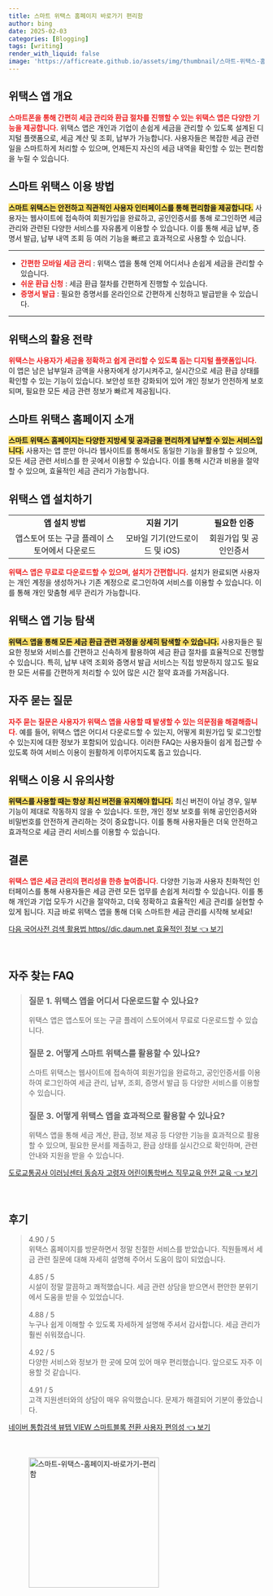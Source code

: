 ```yaml
---
title: 스마트 위택스 홈페이지 바로가기 편리함
author: bing
date: 2025-02-03
categories: [Blogging]
tags: [writing]
render_with_liquid: false
image: 'https://afficreate.github.io/assets/img/thumbnail/스마트-위택스-홈페이지-바로가기-편리함.webp'
---
```



<h2 id='위택스 앱 개요'>위택스 앱 개요</h2>

<p><b><span style="color: #ee2323;">스마트폰을 통해 간편히 세금 관리와 환급 절차를 진행할 수 있는 위택스 앱은 다양한 기능을 제공합니다.</span></b> 위택스 앱은 개인과 기업이 손쉽게 세금을 관리할 수 있도록 설계된 디지털 플랫폼으로, 세금 계산 및 조회, 납부가 가능합니다. 사용자들은 복잡한 세금 관련 일을 스마트하게 처리할 수 있으며, 언제든지 자신의 세금 내역을 확인할 수 있는 편리함을 누릴 수 있습니다.</p>

<h2 id='스마트 위택스 이용 방법'>스마트 위택스 이용 방법</h2>

<p><b><span style="background-color: #ffe066;">스마트 위택스는 안전하고 직관적인 사용자 인터페이스를 통해 편리함을 제공합니다.</span></b> 사용자는 웹사이트에 접속하여 회원가입을 완료하고, 공인인증서를 통해 로그인하면 세금 관리와 관련된 다양한 서비스를 자유롭게 이용할 수 있습니다. 이를 통해 세금 납부, 증명서 발급, 납부 내역 조회 등 여러 기능을 빠르고 효과적으로 사용할 수 있습니다.</p>

<hr />

<ul>
    <li><b><span style="color: #ee2323;">간편한 모바일 세금 관리</span></b> : 위택스 앱을 통해 언제 어디서나 손쉽게 세금을 관리할 수 있습니다.</li>
    <li><b><span style="color: #ee2323;">쉬운 환급 신청</span></b> : 세금 환급 절차를 간편하게 진행할 수 있습니다.</li>
    <li><b><span style="color: #ee2323;">증명서 발급</span></b> : 필요한 증명서를 온라인으로 간편하게 신청하고 발급받을 수 있습니다.</li>
</ul>

<hr />

<h2 id='위택스의 활용 전략'>위택스의 활용 전략</h2>

<p><b><span style="color: #ee2323;">위택스는 사용자가 세금을 정확하고 쉽게 관리할 수 있도록 돕는 디지털 플랫폼입니다.</span></b> 이 앱은 남은 납부일과 금액을 사용자에게 상기시켜주고, 실시간으로 세금 환급 상태를 확인할 수 있는 기능이 있습니다. 보안성 또한 강화되어 있어 개인 정보가 안전하게 보호되며, 필요한 모든 세금 관련 정보가 빠르게 제공됩니다.</p>

<h2 id='스마트 위택스 홈페이지 소개'>스마트 위택스 홈페이지 소개</h2>

<p><b><span style="background-color: #ffe066;">스마트 위택스 홈페이지는 다양한 지방세 및 공과금을 편리하게 납부할 수 있는 서비스입니다.</span></b> 사용자는 앱 뿐만 아니라 웹사이트를 통해서도 동일한 기능을 활용할 수 있으며, 모든 세금 관련 서비스를 한 곳에서 이용할 수 있습니다. 이를 통해 시간과 비용을 절약할 수 있으며, 효율적인 세금 관리가 가능합니다.</p>

<h2 id='위택스 앱 설치하기'>위택스 앱 설치하기</h2>

<table>
    <tr>
        <td style="text-align: center; height: 17px;"><b>앱 설치 방법</b></td>
        <td style="text-align: center; height: 17px;"><b>지원 기기</b></td>
        <td style="text-align: center; height: 17px;"><b>필요한 인증</b></td>
    </tr>
    <tr>
        <td style="text-align: center; height: 17px;">앱스토어 또는 구글 플레이 스토어에서 다운로드</td>
        <td style="text-align: center; height: 17px;">모바일 기기(안드로이드 및 iOS)</td>
        <td style="text-align: center; height: 17px;">회원가입 및 공인인증서</td>
    </tr>
</table>

<p><b><span style="color: #ee2323;">위택스 앱은 무료로 다운로드할 수 있으며, 설치가 간편합니다.</span></b> 설치가 완료되면 사용자는 개인 계정을 생성하거나 기존 계정으로 로그인하여 서비스를 이용할 수 있습니다. 이를 통해 개인 맞춤형 세무 관리가 가능합니다.</p>

<h2 id='위택스 앱 기능 탐색'>위택스 앱 기능 탐색</h2>

<p><b><span style="background-color: #ffe066;">위택스 앱을 통해 모든 세금 환급 관련 과정을 상세히 탐색할 수 있습니다.</span></b> 사용자들은 필요한 정보와 서비스를 간편하고 신속하게 활용하여 세금 환급 절차를 효율적으로 진행할 수 있습니다. 특히, 납부 내역 조회와 증명서 발급 서비스는 직접 방문하지 않고도 필요한 모든 서류를 간편하게 처리할 수 있어 많은 시간 절약 효과를 가져옵니다.</p>

<h2 id='자주 묻는 질문'>자주 묻는 질문</h2>

<p><b><span style="color: #ee2323;">자주 묻는 질문은 사용자가 위택스 앱을 사용할 때 발생할 수 있는 의문점을 해결해줍니다.</span></b> 예를 들어, 위택스 앱은 어디서 다운로드할 수 있는지, 어떻게 회원가입 및 로그인할 수 있는지에 대한 정보가 포함되어 있습니다. 이러한 FAQ는 사용자들이 쉽게 접근할 수 있도록 하여 서비스 이용이 원활하게 이루어지도록 돕고 있습니다.</p>

<h2 id='위택스 이용 시 유의사항'>위택스 이용 시 유의사항</h2>

<p><b><span style="background-color: #ffe066;">위택스를 사용할 때는 항상 최신 버전을 유지해야 합니다.</span></b> 최신 버전이 아닐 경우, 일부 기능이 제대로 작동하지 않을 수 있습니다. 또한, 개인 정보 보호를 위해 공인인증서와 비밀번호를 안전하게 관리하는 것이 중요합니다. 이를 통해 사용자들은 더욱 안전하고 효과적으로 세금 관리 서비스를 이용할 수 있습니다.</p>

<h2 id='결론'>결론</h2>

<p><b><span style="color: #ee2323;">위택스 앱은 세금 관리의 편리성을 한층 높여줍니다.</span></b> 다양한 기능과 사용자 친화적인 인터페이스를 통해 사용자들은 세금 관련 모든 업무를 손쉽게 처리할 수 있습니다. 이를 통해 개인과 기업 모두가 시간을 절약하고, 더욱 정확하고 효율적인 세금 관리를 실현할 수 있게 됩니다. 지금 바로 위택스 앱을 통해 더욱 스마트한 세금 관리를 시작해 보세요!</p>


<p><a class="click-button" title="다음 국어사전 검색 활용법 https//dic.daum.net 효율적인 정보" href="https://afficreate.github.io/posts/%EB%8B%A4%EC%9D%8C-%EA%B5%AD%EC%96%B4%EC%82%AC%EC%A0%84-%EA%B2%80%EC%83%89-%ED%99%9C%EC%9A%A9%EB%B2%95-httpsdic.daum.net-%ED%9A%A8%EC%9C%A8%EC%A0%81%EC%9D%B8-%EC%A0%95%EB%B3%B4/" rel="dofollow">다음 국어사전 검색 활용법 https//dic.daum.net 효율적인 정보 👈 보기</a></p><br>
<h2 id='자주_찾는_FAQ'>자주 찾는 FAQ</h2>
<div itemscope="" itemtype="https://schema.org/FAQPage"> 
<blockquote> 
<div itemscope="" itemprop="mainEntity" itemtype="https://schema.org/Question"> 
<h3 itemprop="name">질문 1. 위택스 앱을 어디서 다운로드할 수 있나요?</h3> 
<div itemscope="" itemprop="acceptedAnswer" itemtype="https://schema.org/Answer"> 
<span itemprop="text"> 
<p>위택스 앱은 앱스토어 또는 구글 플레이 스토어에서 무료로 다운로드할 수 있습니다.</p> 
</span> 
</div> 
</div> 

<div itemscope="" itemprop="mainEntity" itemtype="https://schema.org/Question"> 
<h3 itemprop="name">질문 2. 어떻게 스마트 위택스를 활용할 수 있나요?</h3> 
<div itemscope="" itemprop="acceptedAnswer" itemtype="https://schema.org/Answer"> 
<span itemprop="text"> 
<p>스마트 위택스는 웹사이트에 접속하여 회원가입을 완료하고, 공인인증서를 이용하여 로그인하여 세금 관리, 납부, 조회, 증명서 발급 등 다양한 서비스를 이용할 수 있습니다.</p> 
</span> 
</div> 
</div> 

<div itemscope="" itemprop="mainEntity" itemtype="https://schema.org/Question"> 
<h3 itemprop="name">질문 3. 어떻게 위택스 앱을 효과적으로 활용할 수 있나요?</h3> 
<div itemscope="" itemprop="acceptedAnswer" itemtype="https://schema.org/Answer"> 
<span itemprop="text"> 
<p>위택스 앱을 통해 세금 계산, 환급, 정보 제공 등 다양한 기능을 효과적으로 활용할 수 있으며, 필요한 문서를 제출하고, 환급 상태를 실시간으로 확인하며, 관련 안내와 지원을 받을 수 있습니다.</p> 
</span> 
</div> 
</div> 
</blockquote> 
</div>
<p><a class="click-button" title="도로교통공사 이러닝센터 동승자 고령자 어린이통학버스 직무교육 안전 교육" href="https://afficreate.github.io/posts/%EB%8F%84%EB%A1%9C%EA%B5%90%ED%86%B5%EA%B3%B5%EC%82%AC-%EC%9D%B4%EB%9F%AC%EB%8B%9D%EC%84%BC%ED%84%B0-%EB%8F%99%EC%8A%B9%EC%9E%90-%EA%B3%A0%EB%A0%B9%EC%9E%90-%EC%96%B4%EB%A6%B0%EC%9D%B4%ED%86%B5%ED%95%99%EB%B2%84%EC%8A%A4-%EC%A7%81%EB%AC%B4%EA%B5%90%EC%9C%A1-%EC%95%88%EC%A0%84-%EA%B5%90%EC%9C%A1/" rel="dofollow">도로교통공사 이러닝센터 동승자 고령자 어린이통학버스 직무교육 안전 교육 👈 보기</a></p><br>
<h2 id='후기'>후기</h2>
<div itemscope itemtype="https://schema.org/Product">
  <blockquote>
  <div itemprop="review" itemscope itemtype="https://schema.org/Review">
      <div itemprop="reviewRating" itemscope itemtype="https://schema.org/Rating"> <span itemprop="ratingValue">4.90</span> / <span itemprop="bestRating">5</span> </div>
      <span itemprop="reviewBody">위택스 홈페이지를 방문하면서 정말 친절한 서비스를 받았습니다. 직원들께서 세금 관련 질문에 대해 자세히 설명해 주어서 도움이 많이 되었습니다.</span>
  </div>
  <br>
  <div itemprop="review" itemscope itemtype="https://schema.org/Review">
      <div itemprop="reviewRating" itemscope itemtype="https://schema.org/Rating"> <span itemprop="ratingValue">4.85</span> / <span itemprop="bestRating">5</span> </div>
      <span itemprop="reviewBody">시설이 정말 깔끔하고 쾌적했습니다. 세금 관련 상담을 받으면서 편안한 분위기에서 도움을 받을 수 있었습니다.</span>
  </div>
  <br>
  <div itemprop="review" itemscope itemtype="https://schema.org/Review">
      <div itemprop="reviewRating" itemscope itemtype="https://schema.org/Rating"> <span itemprop="ratingValue">4.88</span> / <span itemprop="bestRating">5</span> </div>
      <span itemprop="reviewBody">누구나 쉽게 이해할 수 있도록 자세하게 설명해 주셔서 감사합니다. 세금 관리가 훨씬 쉬워졌습니다.</span>
  </div>
  <br>
  <div itemprop="review" itemscope itemtype="https://schema.org/Review">
      <div itemprop="reviewRating" itemscope itemtype="https://schema.org/Rating"> <span itemprop="ratingValue">4.92</span> / <span itemprop="bestRating">5</span> </div>
      <span itemprop="reviewBody">다양한 서비스와 정보가 한 곳에 모여 있어 매우 편리했습니다. 앞으로도 자주 이용할 것 같습니다.</span>
  </div>
  <br>
  <div itemprop="review" itemscope itemtype="https://schema.org/Review">
      <div itemprop="reviewRating" itemscope itemtype="https://schema.org/Rating"> <span itemprop="ratingValue">4.91</span> / <span itemprop="bestRating">5</span> </div>
      <span itemprop="reviewBody">고객 지원센터와의 상담이 매우 유익했습니다. 문제가 해결되어 기분이 좋았습니다.</span>
  </div>
  </blockquote>
</div>
<p><a class="click-button" title="네이버 통합검색 뷰탭 VIEW 스마트블록 전환 사용자 편의성" href="https://afficreate.github.io/posts/%EB%84%A4%EC%9D%B4%EB%B2%84-%ED%86%B5%ED%95%A9%EA%B2%80%EC%83%89-%EB%B7%B0%ED%83%AD-VIEW-%EC%8A%A4%EB%A7%88%ED%8A%B8%EB%B8%94%EB%A1%9D-%EC%A0%84%ED%99%98-%EC%82%AC%EC%9A%A9%EC%9E%90-%ED%8E%B8%EC%9D%98%EC%84%B1/" rel="dofollow">네이버 통합검색 뷰탭 VIEW 스마트블록 전환 사용자 편의성 👈 보기</a></p><br>
<figure class="image"><img src="https://afficreate.github.io/assets/img/thumbnail/스마트-위택스-홈페이지-바로가기-편리함.webp" alt="스마트-위택스-홈페이지-바로가기-편리함" width="256" height="256"></figure>